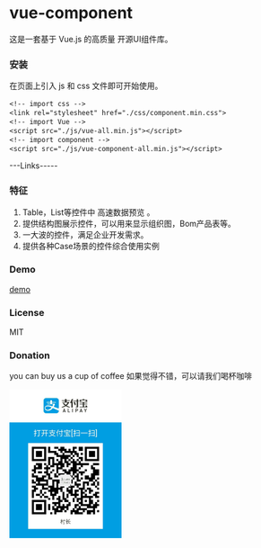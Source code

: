 # vue-component
这是一套基于 Vue.js 的高质量 开源UI组件库。

 
   
### 安装 
在页面上引入 js 和 css 文件即可开始使用。

~~~
<!-- import css -->
<link rel="stylesheet" href="./css/component.min.css">
<!-- import Vue -->
<script src="./js/vue-all.min.js"></script>
<!-- import component -->
<script src="./js/vue-component-all.min.js"></script>
~~~

---Links-----

### 特征
1. Table，List等控件中 高速数据预览 。
2. 提供结构图展示控件，可以用来显示组织图，Bom产品表等。
3. 一大波的控件，满足企业开发需求。
4. 提供各种Case场景的控件综合使用实例

### Demo

[demo](https://spring21cn.github.io/vue-component/index.html)

### License
MIT

### Donation
you can buy us a cup of coffee 
如果觉得不错，可以请我们喝杯咖啡
 
<img src="./image/alipay.jpg " width="200"/> 
